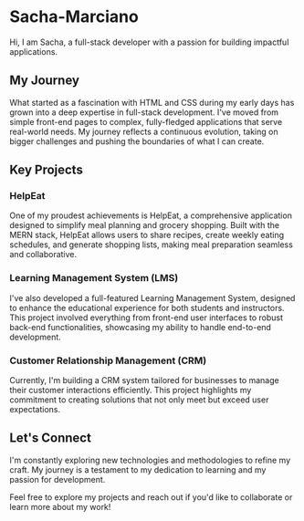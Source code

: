 # Sacha-Marciano
 Hi, I am Sacha, a full-stack developer with a passion for building impactful applications.

## My Journey

What started as a fascination with HTML and CSS during my early days has grown into a deep expertise in full-stack development. I've moved from simple front-end pages to complex, fully-fledged applications that serve real-world needs. My journey reflects a continuous evolution, taking on bigger challenges and pushing the boundaries of what I can create.

## Key Projects

### HelpEat

One of my proudest achievements is HelpEat, a comprehensive application designed to simplify meal planning and grocery shopping. Built with the MERN stack, HelpEat allows users to share recipes, create weekly eating schedules, and generate shopping lists, making meal preparation seamless and collaborative.

### Learning Management System (LMS)

I've also developed a full-featured Learning Management System, designed to enhance the educational experience for both students and instructors. This project involved everything from front-end user interfaces to robust back-end functionalities, showcasing my ability to handle end-to-end development.

### Customer Relationship Management (CRM)

Currently, I'm building a CRM system tailored for businesses to manage their customer interactions efficiently. This project highlights my commitment to creating solutions that not only meet but exceed user expectations.

## Let's Connect

I'm constantly exploring new technologies and methodologies to refine my craft. My journey is a testament to my dedication to learning and my passion for development.

Feel free to explore my projects and reach out if you'd like to collaborate or learn more about my work!
